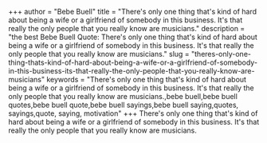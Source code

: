 +++
author = "Bebe Buell"
title = "There's only one thing that's kind of hard about being a wife or a girlfriend of somebody in this business. It's that really the only people that you really know are musicians."
description = "the best Bebe Buell Quote: There's only one thing that's kind of hard about being a wife or a girlfriend of somebody in this business. It's that really the only people that you really know are musicians."
slug = "theres-only-one-thing-thats-kind-of-hard-about-being-a-wife-or-a-girlfriend-of-somebody-in-this-business-its-that-really-the-only-people-that-you-really-know-are-musicians"
keywords = "There's only one thing that's kind of hard about being a wife or a girlfriend of somebody in this business. It's that really the only people that you really know are musicians.,bebe buell,bebe buell quotes,bebe buell quote,bebe buell sayings,bebe buell saying,quotes, sayings,quote, saying, motivation"
+++
There's only one thing that's kind of hard about being a wife or a girlfriend of somebody in this business. It's that really the only people that you really know are musicians.
